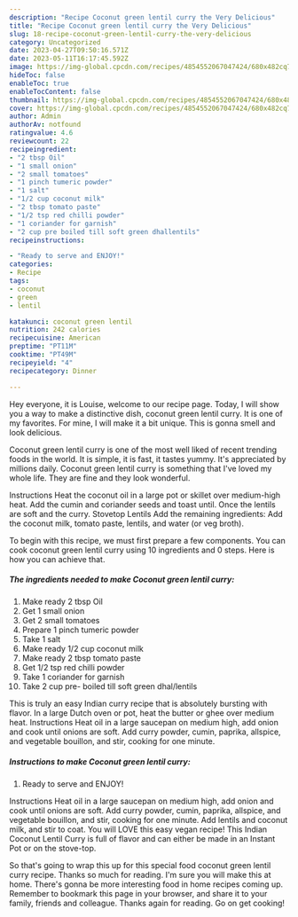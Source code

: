 ```yaml
---
description: "Recipe Coconut green lentil curry the Very Delicious"
title: "Recipe Coconut green lentil curry the Very Delicious"
slug: 18-recipe-coconut-green-lentil-curry-the-very-delicious
category: Uncategorized
date: 2023-04-27T09:50:16.571Z
date: 2023-05-11T16:17:45.592Z
image: https://img-global.cpcdn.com/recipes/4854552067047424/680x482cq70/coconut-green-lentil-curry-recipe-main-photo.jpg
hideToc: false
enableToc: true
enableTocContent: false
thumbnail: https://img-global.cpcdn.com/recipes/4854552067047424/680x482cq70/coconut-green-lentil-curry-recipe-main-photo.jpg
cover: https://img-global.cpcdn.com/recipes/4854552067047424/680x482cq70/coconut-green-lentil-curry-recipe-main-photo.jpg
author: Admin
authorAv: notfound
ratingvalue: 4.6
reviewcount: 22
recipeingredient:
- "2 tbsp Oil"
- "1 small onion"
- "2 small tomatoes"
- "1 pinch tumeric powder"
- "1 salt"
- "1/2 cup coconut milk"
- "2 tbsp tomato paste"
- "1/2 tsp red chilli powder"
- "1 coriander for garnish"
- "2 cup pre boiled till soft green dhallentils"
recipeinstructions:

- "Ready to serve and ENJOY!"
categories:
- Recipe
tags:
- coconut
- green
- lentil

katakunci: coconut green lentil 
nutrition: 242 calories
recipecuisine: American
preptime: "PT11M"
cooktime: "PT49M"
recipeyield: "4"
recipecategory: Dinner

---
```



Hey everyone, it is Louise, welcome to our recipe page. Today, I will show you a way to make a distinctive dish, coconut green lentil curry. It is one of my favorites. For mine, I will make it a bit unique. This is gonna smell and look delicious.

Coconut green lentil curry is one of the most well liked of recent trending foods in the world. It is simple, it is fast, it tastes yummy. It's appreciated by millions daily. Coconut green lentil curry is something that I've loved my whole life. They are fine and they look wonderful.

Instructions Heat the coconut oil in a large pot or skillet over medium-high heat. Add the cumin and coriander seeds and toast until. Once the lentils are soft and the curry. Stovetop Lentils Add the remaining ingredients: Add the coconut milk, tomato paste, lentils, and water (or veg broth).


To begin with this recipe, we must first prepare a few components. You can cook coconut green lentil curry using 10 ingredients and 0 steps. Here is how you can achieve that.

<!--inarticleads1-->

##### The ingredients needed to make Coconut green lentil curry:

1. Make ready 2 tbsp Oil
1. Get 1 small onion
1. Get 2 small tomatoes
1. Prepare 1 pinch tumeric powder
1. Take 1 salt
1. Make ready 1/2 cup coconut milk
1. Make ready 2 tbsp tomato paste
1. Get 1/2 tsp red chilli powder
1. Take 1 coriander for garnish
1. Take 2 cup pre- boiled till soft green dhal/lentils


This is truly an easy Indian curry recipe that is absolutely bursting with flavor. In a large Dutch oven or pot, heat the butter or ghee over medium heat. Instructions Heat oil in a large saucepan on medium high, add onion and cook until onions are soft. Add curry powder, cumin, paprika, allspice, and vegetable bouillon, and stir, cooking for one minute. 

<!--inarticleads2-->

##### Instructions to make Coconut green lentil curry:


1. Ready to serve and ENJOY!

Instructions Heat oil in a large saucepan on medium high, add onion and cook until onions are soft. Add curry powder, cumin, paprika, allspice, and vegetable bouillon, and stir, cooking for one minute. Add lentils and coconut milk, and stir to coat. You will LOVE this easy vegan recipe! This Indian Coconut Lentil Curry is full of flavor and can either be made in an Instant Pot or on the stove-top. 

So that's going to wrap this up for this special food coconut green lentil curry recipe. Thanks so much for reading. I'm sure you will make this at home. There's gonna be more interesting food in home recipes coming up. Remember to bookmark this page in your browser, and share it to your family, friends and colleague. Thanks again for reading. Go on get cooking!
